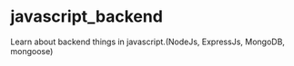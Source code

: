 # javascript_backend
Learn about backend things in javascript.(NodeJs, ExpressJs, MongoDB, mongoose)
